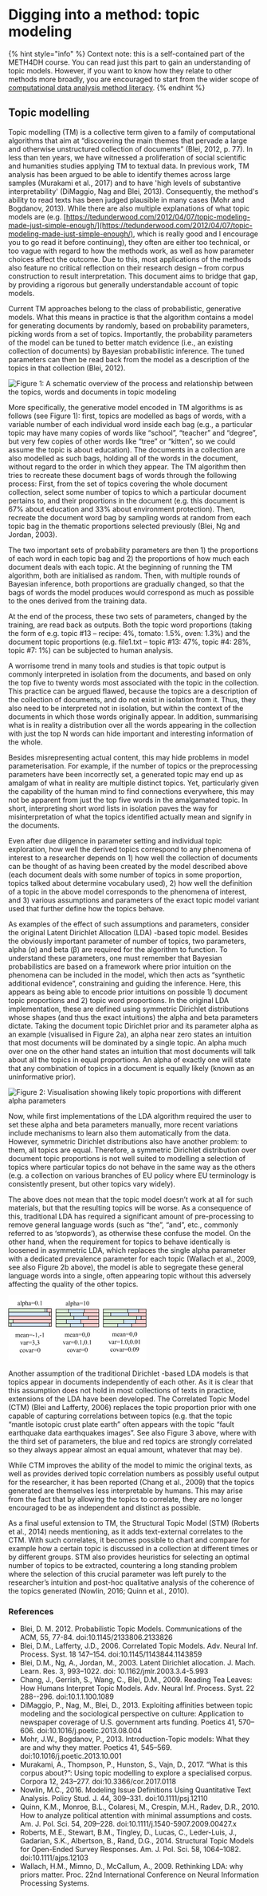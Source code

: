 # Digging into a method: topic modeling

{% hint style="info" %}
Context note: this is a self-contained part of the METH4DH course. You can read just this part to gain an understanding of topic models. However, if you want to know how they relate to other methods more broadly, you are encouraged to start from the wider scope of [computational data analysis method literacy](./).
{% endhint %}

## Topic modelling

Topic modelling \(TM\) is a collective term given to a family of computational algorithms that aim at “discovering the main themes that pervade a large and otherwise unstructured collection of documents” \(Blei, 2012, p. 77\). In less than ten years, we have witnessed a proliferation of social scientific and humanities studies applying TM to textual data.  In previous work, TM analysis has been argued to be able to identify themes across large samples \(Murakami et al., 2017\) and to have 'high levels of substantive interpretability' \(DiMaggio, Nag and Blei, 2013\). Consequently, the method's ability to read texts has been judged plausible in many cases \(Mohr and Bogdanov, 2013\). While there are also multiple explanations of what topic models are \(e.g. [https://tedunderwood.com/2012/04/07/topic-modeling-made-just-simple-enough/](https://tedunderwood.com/2012/04/07/topic-modeling-made-just-simple-enough/), which is really good and I encourage you to go read it before continuing\), they often are either too technical, or too vague with regard to how the methods work, as well as how parameter choices affect the outcome. Due to this, most applications of the methods also feature no critical reflection on their research design – from corpus construction to result interpretation. This document aims to bridge that gap, by providing a rigorous but generally understandable account of topic models.

Current TM approaches belong to the class of probabilistic, generative models. What this means in practice is that the algorithm contains a model for generating documents by randomly, based on probability parameters, picking words from a set of topics. Importantly, the probability parameters of the model can be tuned to better match evidence \(i.e., an existing collection of documents\) by Bayesian probabilistic inference. The tuned parameters can then be read back from the model as a description of the topics in that collection \(Blei, 2012\).  


![Figure 1: A schematic overview of the process and relationship between the topics, words and documents in topic modeling](https://docs.google.com/drawings/d/s2DcOJXzpasQdIJq6hif5UA/image?w=488&h=344&rev=1097&ac=1&parent=1p6ydozhuHo1NNviBC7eskh1s_1E_cYJInRwbGD2Opwk)

More specifically, the generative model encoded in TM algorithms is as follows \(see Figure 1\): first, topics are modelled as bags of words, with a variable number of each individual word inside each bag \(e.g., a particular topic may have many copies of words like “school”, “teacher” and “degree”, but very few copies of other words like “tree” or “kitten”, so we could assume the topic is about education\). The documents in a collection are also modelled as such bags, holding all of the words in the document, without regard to the order in which they appear. The TM algorithm then tries to recreate these document bags of words through the following process: First, from the set of topics covering the whole document collection, select some number of topics to which a particular document pertains to, and their proportions in the document \(e.g. this document is 67% about education and 33% about environment protection\). Then, recreate the document word bag by sampling words at random from each topic bag in the thematic proportions selected previously \(Blei, Ng and Jordan, 2003\).

The two important sets of probability parameters are then 1\) the proportions of each word in each topic bag and 2\) the proportions of how much each document deals with each topic. At the beginning of running the TM algorithm, both are initialised as random. Then, with multiple rounds of Bayesian inference, both proportions are gradually changed, so that the bags of words the model produces would correspond as much as possible to the ones derived from the training data.

At the end of the process, these two sets of parameters, changed by the training, are read back as outputs. Both the topic word proportions \(taking the form of e.g. topic \#13 – recipe: 4%, tomato: 1.5%, oven: 1.3%\) and the document topic proportions \(e.g. file1.txt – topic \#13: 47%, topic \#4: 28%, topic \#7: 1%\) can be subjected to human analysis.

A worrisome trend in many tools and studies is that topic output is commonly interpreted in isolation from the documents, and based on only the top five to twenty words most associated with the topic in the collection. This practice can be argued flawed, because the topics are a description of the collection of documents, and do not exist in isolation from it. Thus, they also need to be interpreted not in isolation, but within the context of the documents in which those words originally appear. In addition, summarising what is in reality a distribution over all the words appearing in the collection with just the top N words can hide important and interesting information of the whole.

Besides misrepresenting actual content, this may hide problems in model parameterisation. For example, if the number of topics or the preprocessing parameters have been incorrectly set, a generated topic may end up as amalgam of what in reality are multiple distinct topics. Yet, particularly given the capability of the human mind to find connections everywhere, this may not be apparent from just the top five words in the amalgamated topic. In short, interpreting short word lists in isolation paves the way for misinterpretation of what the topics identified actually mean and signify in the documents.

Even after due diligence in parameter setting and individual topic exploration, how well the derived topics correspond to any phenomena of interest to a researcher depends on 1\) how well the collection of documents can be thought of as having been created by the model described above \(each document deals with some number of topics in some proportion, topics talked about determine vocabulary used\), 2\) how well the definition of a topic in the above model corresponds to the phenomena of interest, and 3\) various assumptions and parameters of the exact topic model variant used that further define how the topics behave.

As examples of the effect of such assumptions and parameters, consider the original Latent Dirichlet Allocation \(LDA\) -based topic model. Besides the obviously important parameter of number of topics, two parameters, alpha \(ɑ\) and beta \(β\) are required for the algorithm to function. To understand these parameters, one must remember that Bayesian probabilistics are based on a framework where prior intuition on the phenomena can be included in the model, which then acts as “synthetic additional evidence”, constraining and guiding the inference. Here, this appears as being able to encode prior intuitions on possible 1\) document topic proportions and 2\) topic word proportions. In the original LDA implementation, these are defined using symmetric Dirichlet distributions whose shapes \(and thus the exact intuitions\) the alpha and beta parameters dictate. Taking the document topic Dirichlet prior and its parameter alpha as an example \(visualised in Figure 2a\), an alpha near zero states an intuition that most documents will be dominated by a single topic. An alpha much over one on the other hand states an intuition that most documents will talk about all the topics in equal proportions. An alpha of exactly one will state that any combination of topics in a document is equally likely \(known as an uninformative prior\).

![Figure 2: Visualisation showing likely topic proportions with different alpha parameters](https://docs.google.com/drawings/d/smE6I8g1mYJD8kveF_MccoQ/image?w=346&h=79&rev=214&ac=1&parent=1p6ydozhuHo1NNviBC7eskh1s_1E_cYJInRwbGD2Opwk)

Now, while first implementations of the LDA algorithm required the user to set these alpha and beta parameters manually, more recent variations include mechanisms to learn also them automatically from the data. However, symmetric Dirichlet distributions also have another problem: to them, all topics are equal. Therefore, a symmetric Dirichlet distribution over document topic proportions is not well suited to modelling a selection of topics where particular topics do not behave in the same way as the others \(e.g. a collection on various branches of EU policy where EU terminology is consistently present, but other topics vary widely\).

The above does not mean that the topic model doesn’t work at all for such materials, but that the resulting topics will be worse. As a consequence of this, traditional LDA has required a significant amount of pre-processing to remove general language words \(such as “the”, “and”, etc., commonly referred to as ‘stopwords’\), as otherwise these confuse the model. On the other hand, when the requirement for topics to behave identically is loosened in asymmetric LDA, which replaces the single alpha parameter with a dedicated prevalence parameter for each topic \(Wallach et al., 2009, see also Figure 2b above\), the model is able to segregate these general language words into a single, often appearing topic without this adversely affecting the quality of the other topics.

![Figure 3: Visualisation showing likely topic proportions with different LDA and CTM parameters ](../.gitbook/assets/ctm%20%281%29.png)

Another assumption of the traditional Dirichlet -based LDA models is that topics appear in documents independently of each other. As it is clear that this assumption does not hold in most collections of texts in practice, extensions of the LDA have been developed. The Correlated Topic Model \(CTM\) \(Blei and Lafferty, 2006\) replaces the topic proportion prior with one capable of capturing correlations between topics \(e.g. that the topic “mantle isotopic crust plate earth” often appears with the topic “fault earthquake data earthquakes images”. See also Figure 3 above, where with the third set of parameters, the blue and red topics are strongly correlated so they always appear almost an equal amount, whatever that may be\). 

While CTM improves the ability of the model to mimic the original texts, as well as provides derived topic correlation numbers as possibly useful output for the researcher, it has been reported \(Chang et al., 2009\) that the topics generated are themselves less interpretable by humans. This may arise from the fact that by allowing the topics to correlate, they are no longer encouraged to be as independent and distinct as possible.

As a final useful extension to TM, the Structural Topic Model \(STM\) \(Roberts et al., 2014\) needs mentioning, as it adds text-external correlates to the CTM. With such correlates, it becomes possible to chart and compare for example how a certain topic is discussed in a collection at different times or by different groups. STM also provides heuristics for selecting an optimal number of topics to be extracted, countering a long standing problem where the selection of this crucial parameter was left purely to the researcher’s intuition and post-hoc qualitative analysis of the coherence of the topics generated \(Nowlin, 2016; Quinn et al., 2010\).

### References

* Blei, D. M. 2012. Probabilistic Topic Models. Communications of the ACM, 55, 77-84. doi:10.1145/2133806.2133826
* Blei, D.M., Lafferty, J.D., 2006. Correlated Topic Models. Adv. Neural Inf. Process. Syst. 18 147–154. doi:10.1145/1143844.1143859
* Blei, D.M., Ng, A., Jordan, M., 2003. Latent Dirichlet allocation. J. Mach. Learn. Res. 3, 993–1022. doi: 10.1162/jmlr.2003.3.4-5.993
* Chang, J., Gerrish, S., Wang, C., Blei, D.M., 2009. Reading Tea Leaves: How Humans Interpret Topic Models. Adv. Neural Inf. Process. Syst. 22 288--296. doi:10.1.1.100.1089
* DiMaggio, P., Nag, M., Blei, D., 2013. Exploiting affinities between topic modeling and the sociological perspective on culture: Application to newspaper coverage of U.S. government arts funding. Poetics 41, 570–606. doi:10.1016/j.poetic.2013.08.004
* Mohr, J.W., Bogdanov, P., 2013. Introduction-Topic models: What they are and why they matter. Poetics 41, 545–569. doi:10.1016/j.poetic.2013.10.001
* Murakami, A., Thompson, P., Hunston, S., Vajn, D., 2017. “What is this corpus about?”: Using topic modelling to explore a specialised corpus. Corpora 12, 243–277. doi:10.3366/cor.2017.0118
* Nowlin, M.C., 2016. Modeling Issue Definitions Using Quantitative Text Analysis. Policy Stud. J. 44, 309–331. doi:10.1111/psj.12110
* Quinn, K.M., Monroe, B.L., Colaresi, M., Crespin, M.H., Radev, D.R., 2010. How to analyze political attention with minimal assumptions and costs. Am. J. Pol. Sci. 54, 209–228. doi:10.1111/j.1540-5907.2009.00427.x
* Roberts, M.E., Stewart, B.M., Tingley, D., Lucas, C., Leder-Luis, J., Gadarian, S.K., Albertson, B., Rand, D.G., 2014. Structural Topic Models for Open-Ended Survey Responses. Am. J. Pol. Sci. 58, 1064–1082. doi:10.1111/ajps.12103
* Wallach, H.M., Mimno, D., McCallum, A., 2009. Rethinking LDA: why priors matter. Proc. 22nd International Conference on Neural Information Processing Systems.





